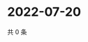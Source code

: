 # 2022-07-20

共 0 条

<!-- BEGIN WEIBO -->
<!-- 最后更新时间 Wed Jul 20 2022 03:12:47 GMT+0800 (China Standard Time) -->

<!-- END WEIBO -->
